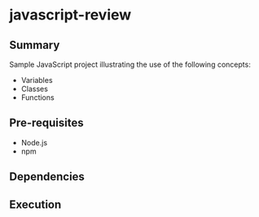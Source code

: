 # javascript-review

## Summary
Sample JavaScript project illustrating the use of the following concepts:
- Variables
- Classes
- Functions

## Pre-requisites
- Node.js
- npm

## Dependencies

## Execution